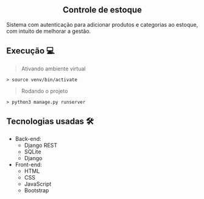 <h2 align="center">
	Controle de estoque
	<br>
</h2>

Sistema com autenticação para adicionar produtos e categorias ao estoque, com intuito de melhorar a gestão.

## Execução 💻

> Ativando ambiente virtual
```
> source venv/bin/activate
```
> Rodando o projeto
```
> python3 manage.py runserver
```
## Tecnologias usadas 🛠

- Back-end:
	- Django REST
  - SQLite
  - Django 
- Front-end:
	- HTML
	- CSS
  - JavaScript
  - Bootstrap
